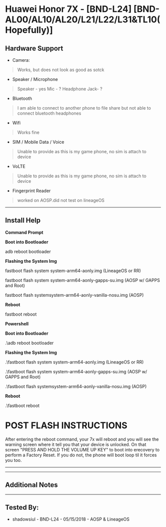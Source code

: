 # Huawei Honor 7X - [BND-L24] [BND-AL00/AL10/AL20/L21/L22/L31&TL10(Hopefully)]

## Hardware Support

* Camera:
> Works, but does not look as good as sotck

* Speaker / Microphone
> Speaker - yes
> Mic - ?
> Headphone Jack- ?

* Bluetooth
> I am able to connect to another phone to file share but not able to connect bluetooth headphones

* Wifi
> Works fine

* SIM / Mobile Data / Voice
> Unable to provide as this is my game phone, no sim is attach to device

* VoLTE
> Unable to provide as this is my game phone, no sim is attach to device

* Fingerprint Reader
> worked on AOSP.did not test on lineageOS

***
## Install Help
**Command Prompt**

**Boot into Bootloader**

adb reboot bootloader

**Flashing the System Img**

fastboot flash system system-arm64-aonly.img (LineageOS or RR)

fastboot flash system system-arm64-aonly-gapps-su.img (AOSP w/ GAPPS and Root)

fastboot flash systemsystem-arm64-aonly-vanilla-nosu.img (AOSP)

**Reboot**

fastboot reboot

**Powershell**

**Boot into Bootloader**

.\adb reboot bootloader

**Flashing the System Img**

.\fastboot flash system system-arm64-aonly.img 	(LineageOS or RR)

.\fastboot flash system system-arm64-aonly-gapps-su.img	(AOSP w/ GAPPS and Root)

.\fastboot flash systemsystem-arm64-aonly-vanilla-nosu.img  (AOSP)

**Reboot**

.\fastboot reboot

# POST FLASH INSTRUCTIONS

After entering the reboot command, your 7x will reboot and you will see the warning screen where it tell you that your device is unlocked. On that screen "PRESS AND HOLD THE VOLUME UP KEY" to boot into erecovery to perform a Factory Reset. 
If you do not, the phone will boot loop til it forces you too.
***
***
## Additional Notes


***


## Tested By:
* shadowsiul - BND-L24 - 05/15/2018 - AOSP & LineageOS
